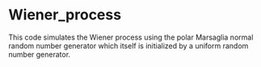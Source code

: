 # Wiener_process
This code simulates the Wiener process using the polar Marsaglia normal random number generator 
which itself is initialized by a uniform random number generator.
